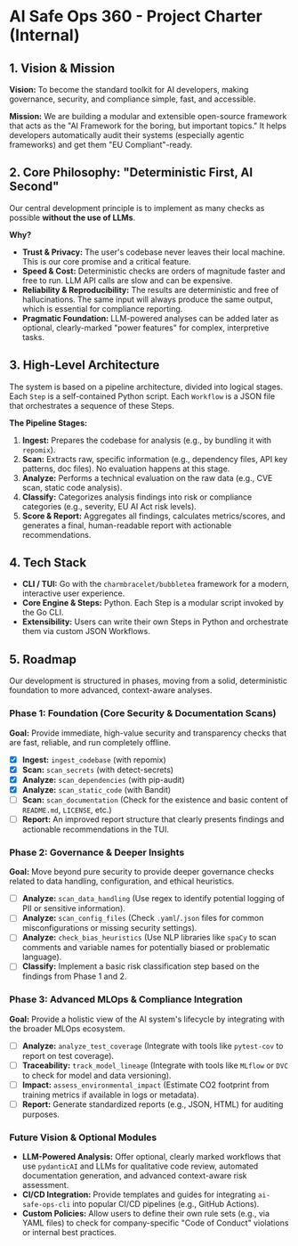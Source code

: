 # AI Safe Ops 360 - Project Charter (Internal)

## 1. Vision & Mission

**Vision:** To become the standard toolkit for AI developers, making governance, security, and compliance simple, fast, and accessible.

**Mission:** We are building a modular and extensible open-source framework that acts as the "AI Framework for the boring, but important topics." It helps developers automatically audit their systems (especially agentic frameworks) and get them "EU Compliant"-ready.

## 2. Core Philosophy: "Deterministic First, AI Second"

Our central development principle is to implement as many checks as possible **without the use of LLMs**.

**Why?**
*   **Trust & Privacy:** The user's codebase never leaves their local machine. This is our core promise and a critical feature.
*   **Speed & Cost:** Deterministic checks are orders of magnitude faster and free to run. LLM API calls are slow and can be expensive.
*   **Reliability & Reproducibility:** The results are deterministic and free of hallucinations. The same input will always produce the same output, which is essential for compliance reporting.
*   **Pragmatic Foundation:** LLM-powered analyses can be added later as optional, clearly-marked "power features" for complex, interpretive tasks.

## 3. High-Level Architecture

The system is based on a pipeline architecture, divided into logical stages. Each `Step` is a self-contained Python script. Each `Workflow` is a JSON file that orchestrates a sequence of these Steps.

**The Pipeline Stages:**

1.  **Ingest:** Prepares the codebase for analysis (e.g., by bundling it with `repomix`).
2.  **Scan:** Extracts raw, specific information (e.g., dependency files, API key patterns, doc files). No evaluation happens at this stage.
3.  **Analyze:** Performs a technical evaluation on the raw data (e.g., CVE scan, static code analysis).
4.  **Classify:** Categorizes analysis findings into risk or compliance categories (e.g., severity, EU AI Act risk levels).
5.  **Score & Report:** Aggregates all findings, calculates metrics/scores, and generates a final, human-readable report with actionable recommendations.

## 4. Tech Stack

*   **CLI / TUI:** Go with the `charmbracelet/bubbletea` framework for a modern, interactive user experience.
*   **Core Engine & Steps:** Python. Each Step is a modular script invoked by the Go CLI.
*   **Extensibility:** Users can write their own Steps in Python and orchestrate them via custom JSON Workflows.

## 5. Roadmap

Our development is structured in phases, moving from a solid, deterministic foundation to more advanced, context-aware analyses.

### Phase 1: Foundation (Core Security & Documentation Scans)

**Goal:** Provide immediate, high-value security and transparency checks that are fast, reliable, and run completely offline.

*   [x] **Ingest:** `ingest_codebase` (with repomix)
*   [x] **Scan:** `scan_secrets` (with detect-secrets)
*   [x] **Analyze:** `scan_dependencies` (with pip-audit)
*   [x] **Analyze:** `scan_static_code` (with Bandit)
*   [ ] **Scan:** `scan_documentation` (Check for the existence and basic content of `README.md`, `LICENSE`, etc.)
*   [ ] **Report:** An improved report structure that clearly presents findings and actionable recommendations in the TUI.

### Phase 2: Governance & Deeper Insights

**Goal:** Move beyond pure security to provide deeper governance checks related to data handling, configuration, and ethical heuristics.

*   [ ] **Analyze:** `scan_data_handling` (Use regex to identify potential logging of PII or sensitive information).
*   [ ] **Analyze:** `scan_config_files` (Check `.yaml`/`.json` files for common misconfigurations or missing security settings).
*   [ ] **Analyze:** `check_bias_heuristics` (Use NLP libraries like `spaCy` to scan comments and variable names for potentially biased or problematic language).
*   [ ] **Classify:** Implement a basic risk classification step based on the findings from Phase 1 and 2.

### Phase 3: Advanced MLOps & Compliance Integration

**Goal:** Provide a holistic view of the AI system's lifecycle by integrating with the broader MLOps ecosystem.

*   [ ] **Analyze:** `analyze_test_coverage` (Integrate with tools like `pytest-cov` to report on test coverage).
*   [ ] **Traceability:** `track_model_lineage` (Integrate with tools like `MLflow` or `DVC` to check for model and data versioning).
*   [ ] **Impact:** `assess_environmental_impact` (Estimate CO2 footprint from training metrics if available in logs or metadata).
*   [ ] **Report:** Generate standardized reports (e.g., JSON, HTML) for auditing purposes.

### Future Vision & Optional Modules

*   **LLM-Powered Analysis:** Offer optional, clearly marked workflows that use `pydanticAI` and LLMs for qualitative code review, automated documentation generation, and advanced context-aware risk assessment.
*   **CI/CD Integration:** Provide templates and guides for integrating `ai-safe-ops-cli` into popular CI/CD pipelines (e.g., GitHub Actions).
*   **Custom Policies:** Allow users to define their own rule sets (e.g., via YAML files) to check for company-specific "Code of Conduct" violations or internal best practices.